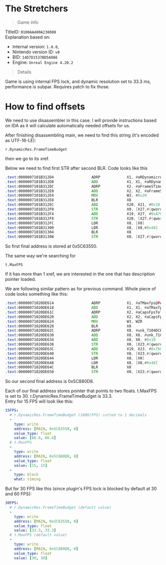 # The Stretchers

> Game info

TitleID: `0100AA400A238000`<br>
Explanation based on:
- Internal version: `1.0.0`, 
- Nintendo version ID: `v0`
- BID: `14D7D1537BD5A986`
- Engine: `Unreal Engine 4.20.2`

> Details

Game is using internal FPS lock, and dynamic resolution set to 33.3 ms, performance is subpar. Requires patch to fix those.

# How to find offsets

We need to use disassembler in this case. I will provide instructions based on IDA as it will calculate automatically needed offsets for us.

After finishing disassembling main, we need to find this string (it's encoded as UTF-16-LE):
```
r.DynamicRes.FrameTimeBudget
```

then we go to its xref.

Below we need to find first STR after second BLR. Code looks like this
```asm
.text:0000007101B312D4                 ADRP            X1, #aRDynamicresFra@PAGE ; "r.DynamicRes.FrameTimeBudget"
.text:0000007101B312D8                 ADD             X1, X1, #aRDynamicresFra@PAGEOFF ; "r.DynamicRes.FrameTimeBudget"
.text:0000007101B312DC                 ADRP            X2, #aFrameSTimeBudg@PAGE ; "Frame's time budget in milliseconds."
.text:0000007101B312E0                 ADD             X2, X2, #aFrameSTimeBudg@PAGEOFF ; "Frame's time budget in milliseconds."
.text:0000007101B312E4                 MOV             W3, #0x20
.text:0000007101B312E8                 BLR             X8
.text:0000007101B312EC                 ADD             X20, X21, #0x10
.text:0000007101B312F0                 STR             X0, [X27,#(qword_7105C63548 - 0x7105C62AD0)]
.text:0000007101B312F4                 ADD             X19, X27, #0xA70
.text:0000007101B312F8                 STR             X20, [X27,#(qword_7105C63540 - 0x7105C62AD0)]
.text:0000007101B312FC                 LDR             X8, [X0]
.text:0000007101B31300                 LDR             X8, [X8,#0x48]
.text:0000007101B31304                 BLR             X8
.text:0000007101B31308                 STR             X0, [X27,#(qword_7105C63550 - 0x7105C62AD0)]
```

So first final address is stored at 0x5C63550.

The same way we're searching for 
```
t.MaxFPS
```
If it has more than 1 xref, we are interested in the one that has description pointer loaded.

We are following similar pattern as for previous command. Whole piece of code looks something like this:
```asm
.text:00000071020DE614                 ADRP            X1, #aTMaxfps@PAGE ; "t.MaxFPS"
.text:00000071020DE618                 ADD             X1, X1, #aTMaxfps@PAGEOFF ; "t.MaxFPS"
.text:00000071020DE61C                 ADRP            X2, #aCapsFpsToTheGi@PAGE ; "Caps FPS to the given value.  Set to <="...
.text:00000071020DE620                 ADD             X2, X2, #aCapsFpsToTheGi@PAGEOFF ; "Caps FPS to the given value.  Set to <="...
.text:00000071020DE624                 MOV             W3, WZR
.text:00000071020DE628                 BLR             X8
.text:00000071020DE62C                 ADRP            X8, #unk_7104DCE7E0@PAGE
.text:00000071020DE630                 ADD             X8, X8, #unk_7104DCE7E0@PAGEOFF
.text:00000071020DE634                 ADD             X8, X8, #0x10
.text:00000071020DE638                 STR             X0, [X23,#(qword_7105C880D0 - 0x7105C87960)]
.text:00000071020DE63C                 ADD             X19, X23, #0x768
.text:00000071020DE640                 STR             X8, [X23,#(qword_7105C880C8 - 0x7105C87960)]
.text:00000071020DE644                 LDR             X8, [X0]
.text:00000071020DE648                 LDR             X8, [X8,#0x48]
.text:00000071020DE64C                 BLR             X8
.text:00000071020DE650                 STR             X0, [X23,#(qword_7105C880D8 - 0x7105C87960)]
```
So our second final address is 0x5C880D8.

Each of our final address stores pointer that points to two floats. t.MaxFPS is set to 30. r.DynamicRes.FrameTimeBudget is 33.3.<br>
Entry for 15 FPS will look like this:
```yaml
15FPS:
  # r.DynamicRes.FrameTimeBudget (1000/FPS) cutted to 1 decimals
  -
    type: write
    address: [MAIN, 0x5C63550, 0]
    value_type: float
    value: [66.6, 66.6]
  # t.MaxFPS
  -
    type: write
    address: [MAIN, 0x5C880D8, 0]
    value_type: float
    value: [15, 15]
  -
    type: block
    what: timing

```
But for 30 FPS like this (since plugin's FPS lock is blocked by default at 30 and 60 FPS):
```yaml
30FPS:
  # r.DynamicRes.FrameTimeBudget (default value)
  -
    type: write
    address: [MAIN, 0x5C63550, 0]
    value_type: float
    value: [33.3, 33.3]
  # t.MaxFPS (default value)
  -
    type: write
    address: [MAIN, 0x5C880D8, 0]
    value_type: float
    value: [30, 30]

```
